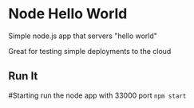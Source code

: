 # Node Hello World

Simple node.js app that servers "hello world"

Great for testing simple deployments to the cloud

## Run It
#Starting run the node app with 33000 port
`npm start` 
